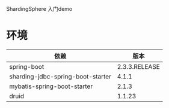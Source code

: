 ShardingSphere 入门demo

# 环境
| 依赖 | 版本 |
|-----|-----|
| spring-boot | 2.3.3.RELEASE  |
| sharding-jdbc-spring-boot-starter | 4.1.1   |
| mybatis-spring-boot-starter | 2.1.3 |
| druid | 1.1.23 |
